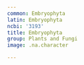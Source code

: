 ```yaml
---
common: Embryophyta
latin: Embryophyta
ncbi: '3193'
title: Embryophyta
group: Plants and Fungi
image: .na.character

---
```

